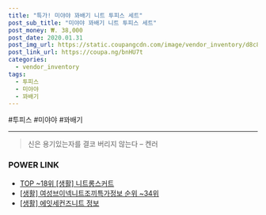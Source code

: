 ```yaml
--- 
title: "특가! 미야야 꽈배기 니트 투피스 세트" 
post_sub_title: "미야야 꽈배기 니트 투피스 세트" 
post_money: ₩. 38,000 
post_date: 2020.01.31 
post_img_url: https://static.coupangcdn.com/image/vendor_inventory/d8c8/9eaf65f8a152862089fb9b9c4672dda6e7001830d59230c0afcb11c40179.jpg 
post_link_url: https://coupa.ng/bnHU7t 
categories: 
  - vendor_inventory 
tags: 
  - 투피스 
  - 미야야 
  - 꽈배기 
--- 
```

  #투피스 #미야야 #꽈배기 
<hr> 

> 신은 용기있는자를 결코 버리지 않는다 – 켄러 


### POWER LINK

* <a href="https://blog.naver.com/fasyy4321/221777683082" target="_blank"> TOP ~18위 [생활] 니트롱스커트</a>
* <a href="https://blog.naver.com/sakai111/221772109090" target="_blank"> [생활] 여성브이넥니트조끼특가정보 순위 ~34위</a>
* <a href="https://blog.naver.com/santokki14/221774555361" target="_blank"> [생활] 에잇세컨즈니트 정보 </a>

